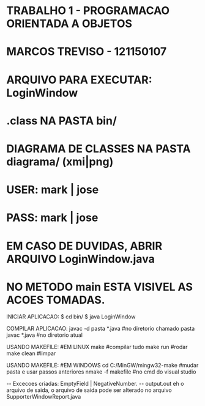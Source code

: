 # TRABALHO 1 - PROGRAMACAO ORIENTADA A OBJETOS
# MARCOS TREVISO - 121150107

# ARQUIVO PARA EXECUTAR: LoginWindow
# .class NA PASTA bin/
# DIAGRAMA DE CLASSES NA PASTA diagrama/ (xmi|png)

# USER: mark | jose
# PASS: mark | jose
# EM CASO DE DUVIDAS, ABRIR ARQUIVO LoginWindow.java
# NO METODO main ESTA VISIVEL AS ACOES TOMADAS.


INICIAR APLICACAO:
$ cd bin/
$ java LoginWindow


COMPILAR APLICACAO:
javac -d pasta *.java 		#no diretorio chamado pasta
javac *.java 				#no diretorio atual


USANDO MAKEFILE: 			#EM LINUX
make 						#compilar tudo
make run 					#rodar
make clean 					#limpar


USANDO MAKEFILE: 			#EM WINDOWS
cd C:/MinGW/mingw32-make	#mudar pasta e usar passos anteriores
nmake -f makefile			#no cmd do visual studio


-- Excecoes criadas: EmptyField | NegativeNumber.
-- output.out eh o arquivo de saida, o arquivo de saida pode ser alterado no arquivo SupporterWindowReport.java
